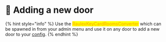 # 🚪 Adding a new door

{% hint style="info" %}
Use the <mark style="color:orange;">RaulexKeyCardRoomsConverter</mark> which can be spawned in from your admin menu and use it on any door to add a new door to your [config](structure-of-configurations-schema.md#door-structure).&#x20;
{% endhint %}

